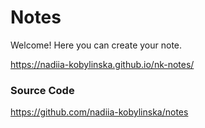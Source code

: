 # Notes
Welcome! Here you can create your note.

https://nadiia-kobylinska.github.io/nk-notes/

### Source Code
https://github.com/nadiia-kobylinska/notes
